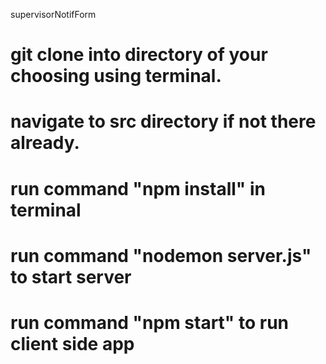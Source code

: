 supervisorNotifForm
# git clone into directory of your choosing using terminal.
# navigate to src directory if not there already.
# run command "npm install" in terminal
# run command "nodemon server.js" to start server
# run command "npm start" to run client side app
